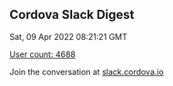 ## Cordova Slack Digest
Sat, 09 Apr 2022 08:21:21 GMT

[User count: 4688](https://cordova.slack.com/)


Join the conversation at [slack.cordova.io](http://slack.cordova.io/)

